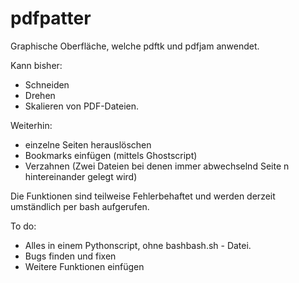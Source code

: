 # pdfpatter

Graphische Oberfläche, welche pdftk und pdfjam anwendet.

Kann bisher:
 - Schneiden
 - Drehen
 - Skalieren
von PDF-Dateien. 

Weiterhin: 
 - einzelne Seiten herauslöschen 
 - Bookmarks einfügen (mittels Ghostscript)
 - Verzahnen (Zwei Dateien bei denen immer abwechselnd Seite n hintereinander gelegt wird)

Die Funktionen sind teilweise Fehlerbehaftet und werden derzeit umständlich per bash aufgerufen. 

To do:
  - Alles in einem Pythonscript, ohne bashbash.sh - Datei. 
  - Bugs finden und fixen
  - Weitere Funktionen einfügen
  
